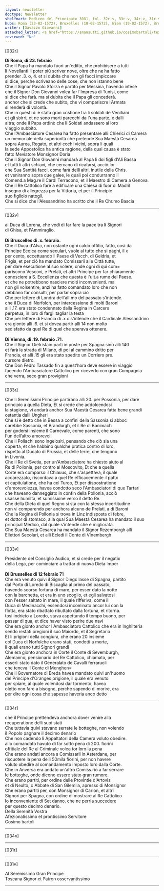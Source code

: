 ```yaml
---
layout: newsletter
doctype: Newsletter
shelfmark: Mediceo del Principato 3081, fol. 32r-v, 33r-v, 34r-v, 31r-v
hubs: Roma (23-02-1572), Bruxelles (10-02-1572), Wien (19-02-1572), Bruxelles (12-02-1572)
writer: [Gavazzo Giovanni]
attached_letter: <a href="https://smansutti.github.io/cosimobartoli/texts/2981_014/">2981_014</a>
reviewed: "No"
---
```


[032r]  
  
  
<strong>Di Roma, di 23. febraio</strong>  
Che il Papa ha mandato fuori un'editto, che prohibisere a tutti  
li Novellanti il poter più scriver nove, oltre che ne ha fatto  
prender .3. o, 4. et si dubita che non gli facci impiccare  
si dice, perche scriveano delle cose, che non istanno bene  
Che il Signor Pavolo Sforza è partito per Messina, havendo intese  
che il Signor Don Giovanni volea far l'Impresa di Tunisi, come  
si dice che farà. ma si dubita che il Papa gli concederà.  
anchor che si crede che subito, che vi compariscre l’Armata  
si renderà di volontà.  
Che in questi di è stata gran costione tra li soldati de Venitiani  
et gli sbirri, et ne sono morti parecchi da l'una parte, e dalli  
altra; onde il Papa ordinò che li Soldati andassero al loro  
viaggio subbito.  
Che l'Ambasciatore Cesarea ha fatto presentare alli Chierici di Camera  
un memoriale della superiorità che pretende Sua Maestà Cesarea  
sopra Aurea, Regato, et altri cochi vicini, sopra li quali  
la sede Appostolica ha antica ragione, della qual causa è stato  
fatto Meviatore Monsignor Doria  
Che il Signor Don Giovanni mandarà al Papa li doi figli d'Ali Bassa  
et tutti li altri schiavi, che cercano di ricatarsi, acciò lor  
che Sua Santità facci, come farà delli altri, inutile della Chris.  
et veniranno sopra due galee, le quali poi condurranno il  
Comend.a Mag.re il Cardl Terracono, et il Maestro di Camera a Genova.  
Che il Re Cattolico fare a edificare una Chiesa di fuor di Madril  
insegno di allegrezza per la Vittoria, et per il Principie  
suo figliolo natogli.  
Che si dice che l'Alessandrino ha scritto che il Re Chr.mo Bascia  
  
---  

[032v]  
  
  
al Duca di Lorena, che vedì di far fare la pace tra li Signori  
di Ghisa, et l'Ammiraglio.  
<br/><strong>Di Bruscelles di .x. febraio.</strong>  
Che il Duca d'Alva, non ostante ogni caldo offitio, fatto, così da  
Principe Ecc:ca come seculari, vuole al tutto che si paghi, il x  
per cento, eccettuando il Paese di Vecch, di Geldria, et  
Frigia, et per ciò ha mandato Comissarii alle Città tutte,  
per dare esecutione al suo volere, onde ogni di qui com=  
pariscono Vescovi, e Prelati, et altri Principe per far chiaramente  
conosciere a S. Eccellenza che questa è l'ult.a rume del Paese.  
et che ne potrebbono nasciere molti inconvenienti. ma  
non gli volsentire, anzi ha fatto comandato loro che non  
debbano far consulti, per parlar sopra ciò  
Che per lettere di Londra dell'all.mo del passato s'intende.  
che il Duca di Norfolch, per intercessione di molti Baroni  
alli .17. era stato condennato dalla Regina in Carcere  
perpetua, in loro di fargli tagliar la testa  
Che per lettere di Francia di .x.c s'intende che il Cardinale Alessandrino  
era gionto alli .6. et si dovea partir alli 14 non molto  
sedisfatto da quel Re di quel che sperava ottenere.  
<br/><strong>Di Vienna, di .19. febraio .71.</strong>  
Che il Signor Dietristain partì in poste per Spagna sino alli 140  
et farà la strada di Milano, di poi al cammino dritto per  
Francia, et alli .15 gli era stato spedito un Corriero pre.  
cursore dietro.  
Che Don Fedro Tassado fin a quest’hora deve essere in viaggio  
facendo l'Ambasciatore Cattolico per riceverlo con gran Compagnia  
che verra, seco gran provigioni  
  
---  

[033r]  
  
  
Che li Serenissimi Principe partirano alli 20. per Possonia, per dare  
principio a quella Dieta, Et si crede che addolcendosi  
la stagione, vi andarà anchor Sua Maestà Cesarea fatta bene grandi  
ostantia dalli Ungheri  
Che si è detto che in Bessa a confini della Sassonia si abboc  
carebbe Sassonia, et Brandurgh, et il Re di Banimach  
per godersi insieme il Carnevale, come parenti, che sono  
l'un dell’altro amorevoli  
Che li Pollachi sono ingelositi, pensando che ciò sia una  
coperta, et che habbino qualche pratica contro di loro,  
rispetto al Ducato di Prussia, et delle terre, che tengono  
in Livonia.  
Che il Re di Svetia, per un'Ambasciatore ha chiesto aiuto al  
Re di Pollonia, per contro al Moscovito, Et che a quella  
Corte era comparso il Chiauus, che s'aspettava, il quale  
accarezzato, riscordava a quel Re efficacemente il patto  
et capitulatione, che ha col Turco, Et per dispostratione  
d'amorevolezza, havea condotto seco l'Ambasciatori di que Tartari  
che haveano danneggiato in confin della Pollonia, acciò  
usasse humiltà, et sumissione verso il detto Re.  
Che della Dieta di quel Regno si sta con la stessa incertitudine  
non vi comparendo per anchora alcuno de Prelati, a di Baroni  
Che la Regina di Pollonia si trova in Linz indisposta di febre,  
et dottor di stomaco, alla qual Sua Maestà Cesarea ha mandato il suo  
principal Medico, dal quale s'intende che è migliorata.  
Che Sua Maestà Cesarea ha mandato il Signor Rezemborgh alli  
Ellettori Secolari, et alli Ecledi il Conte di Vinembergh  
  
---  

[033v]  
  
  
Presidente del Consiglio Audico, et si crede per il negatio  
della Lega, per cominciare a trattar di nuova Dieta Imper  
<br/><strong>Di Brusselles di 12 febraio 71</strong>  
Che era venuto quivi il Signor Diego lasse di Spagna, partito  
dal Porto di Loredo di Biscaglia al primo del passato,  
havendo scorso fortuna di mare, per esser dato la notte  
con la barchetta, et era in uno scoglio, et egli salvatosi  
con l'esser saltato in mare, il quale rifferiva, come il  
Duca di Medinacchi, essendosi incominato ancor lui con la  
flotta, era stato ribattato ributtato dalla fortuna, et ritorna.  
tosi indrieto a Loredo, stava aspettando il tempo buono, per  
passar di qua, et dice haver visto perire due navi  
Che era gionto anchor l'Ambasciatoro Cattolico che era in Inghilteria  
sendo restati pregioni il suo Maiordo, et il Segretario  
Et li prigioni della congiura, che erano 20 insieme  
col Duca di Norfolche erano stati, condotti a morte,  
li quali erano tutti Signori grandi  
Che era gionto anchora in Corte il Conte di Sevemburgh,  
Alemanno, pensionario del Re Cattolico, chiamato, per  
esserli stato dato il Generalato de Cavalli ferraruoli  
che teneva il Conte di Menghen=  
Che il Governatore di Breda havea mandato quivi un'huomo  
del Principe d'Oranges prigione, il quale era venuto  
per spiare, al quale volendosi dar tormento, havea  
oletto non fare a bisogno, perche sapendo di morire, era  
per dire ogni cosa che sapesse haveria anco detto  
  
---  

[034r]  
  
  
che il Principe prettendeva anchora dover venire alla  
recuperatione delli suoi stati  
Che tuttavia quivi stavano serrate le botteghe, non volendo  
il Popolo pagnare il decimo denario  
Che non cadendo li Appaltatori della Camera voluto obedire.  
allo comandato havuto di far sotto pena di 200. fiorini  
offitiale del Re al Criminale volea tor loro la pena  
Che erano andati ancora a Comissarii in Asterdane, per  
riscuotere la pena delli 50mila fiorini, per non havere  
voluto obedire al comandamento imposto loro dalla Corte.  
Che in Anversa era andato un'altro Comiss.rio a far serrare  
le botteghe, onde dicono essere stato gran rumore.  
Che erano partiti, per ordine delle Provintie d'Artovis  
et di Neulto, o Abbate di San Gilemila, apresso di Monsignor  
Che erano partiti per, con Monsignor di Carlon, et altri  
Signori per Spagna, con ordine di mostrare al Re Cattolico  
lo inconveniente di Set danno, che ne perria succedere  
per questo decimo denario.  
Della Serenità Vostra  
Afezionatissimo et prontissimo Servitore  
Cosimo bartoli  
  
---  

[034v]  
  
  
  
---  

[031r]  
  
  
  
---  

[031v]  
  
  
Al Serenissimo Gran Principe  
Toscana Signor et Patron osservantissimo  
  
---  

